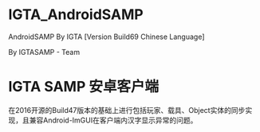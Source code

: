 # IGTA_AndroidSAMP
AndroidSAMP By IGTA [Version Build69 Chinese Language]

By IGTASAMP - Team

# IGTA SAMP 安卓客户端
在2016开源的Build47版本的基础上进行包括玩家、载具、Object实体的同步实现，且兼容Android-ImGUI在客户端内汉字显示异常的问题。
